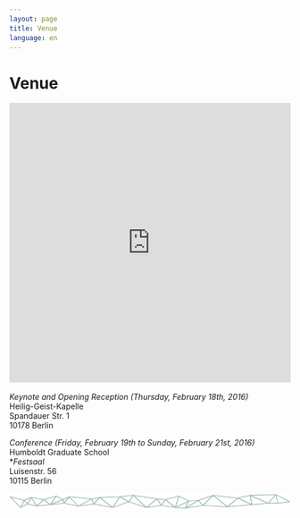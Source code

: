 ```yaml
---
layout: page
title: Venue
language: en
---
```


# Venue

<iframe width="100%" height="500px" frameBorder="0" src="https://a.tiles.mapbox.com/v4/frau-sabine.o0557fei.html?access_token=pk.eyJ1IjoiZnJhdS1zYWJpbmUiLCJhIjoiY2lnNm9saHZ4MGhkb3ZsbTZ5eXkwMXRhMSJ9.YNRk22lOO3ngLgUvJQovCg"></iframe>

*Keynote and Opening Reception (Thursday, February 18th, 2016)*   
Heilig-Geist-Kapelle      
Spandauer Str. 1   
10178 Berlin

*Conference (Friday, February 19th to Sunday, February 21st, 2016)*   
Humboldt Graduate School      
**Festsaal*   
Luisenstr. 56   
10115 Berlin

![Separator](../images/separator.png)
